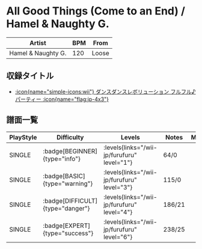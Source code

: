 # All Good Things (Come to an End) / Hamel & Naughty G.

|Artist|BPM|From|
|------|---|----|
|Hamel & Naughty G.|120|Loose|

## 収録タイトル

- [:icon{name="simple-icons:wii"} ダンスダンスレボリューション フルフル♪パーティー :icon{name="flag:jp-4x3"}](/wii-jp/furufuru)

## 譜面一覧

|PlayStyle|Difficulty|Levels|Notes|Movie|
|---------|----------|------|-----|-----|
|SINGLE| :badge[BEGINNER]{type="info"}| :levels{links="/wii-jp/furufuru" level="1"}|64/0||
|SINGLE| :badge[BASIC]{type="warning"}| :levels{links="/wii-jp/furufuru" level="3"}|115/0||
|SINGLE| :badge[DIFFICULT]{type="danger"}| :levels{links="/wii-jp/furufuru" level="4"}|186/21||
|SINGLE| :badge[EXPERT]{type="success"}| :levels{links="/wii-jp/furufuru" level="6"}|238/25||
